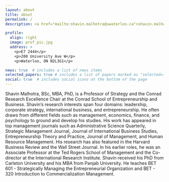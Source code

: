 ```yaml
---
layout: about
title: about
permalink: /
description: <a href="mailto:shavin.malhotra@uwaterloo.ca">shavin.malhotra@uwaterloo.ca</a>. 519-888-4567 x40458.

profile:
  align: right
  image: prof_pic.jpg
  address: >
    <p>E7 2444</p>
    <p>200 University Ave W</p>
    <p>Waterloo, ON N2L3G1</p>

news: true  # includes a list of news items
selected_papers: true # includes a list of papers marked as "selected={true}"
social: true  # includes social icons at the bottom of the page
---
```


Shavin Malhotra, BSc, MBA, PhD, is a Professor of Strategy and the Conrad Research Excellence Chair at the Conrad School of Entrepreneurship and Business. Shavin’s research interests span four domains: leadership, corporate strategy, international business, and entrepreneurship. He often draws from different fields such as management, economics, finance, and psychology to ground and develop his studies. His work has appeared in top management journals such as Administrative Science Quarterly, Strategic Management Journal, Journal of International Business Studies, Entrepreneurship Theory and Practice, Journal of Management, and Human Resource Management. His research has also featured in the Harvard Business Review and the Wall Street Journal. In his earlier roles, he was an Associate Professor at the Ted Rogers School of Management and the Co-director at the International Research Institute. Shavin received his PhD from Carleton University and his MBA from Panjab University. He teaches BET 601 - Strategically Managing the Entrepreneurial Organization and BET - 320 Introduction to Commercialization Management.

